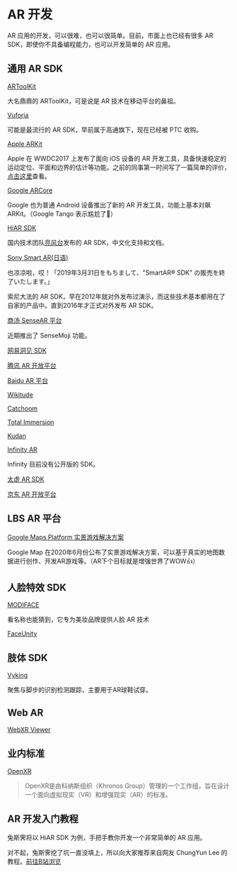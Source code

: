 # AR 开发
AR 应用的开发，可以很难，也可以很简单。目前，市面上也已经有很多 AR SDK，即使你不具备编程能力，也可以开发简单的 AR 应用。

## 通用 AR SDK 

[ARToolKit](https://artoolkit.org/)

大名鼎鼎的 ARToolKit，可是说是 AR 技术在移动平台的鼻祖。

[Vuforia](https://developer.vuforia.com/)

可能是最流行的 AR SDK，早前属于高通旗下，现在已经被 PTC 收购。

[Apple ARKit](https://developer.apple.com/arkit/)

Apple 在 WWDC2017 上发布了面向 iOS 设备的 AR 开发工具，具备快速稳定的运动定位、平面和边界的估计等功能。之前的同事第一时间写了一篇简单的评价，[点击这里](https://www.zhihu.com/question/60726864/answer/179446682)查看。

[Google ARCore](https://developers.google.com/ar/)

Google 也为普通 Android 设备推出了新的 AR 开发工具，功能上基本对飙 ARKit。（Google Tango 表示尴尬了）

[HiAR SDK](https://www.hiscene.com/sdk/)

国内技术团队[亮风台](http://www.hiscene.com)发布的 AR SDK，中文化支持和文档。

[Sony Smart AR(日语)](http://www.sonydna.com/sdna/solution/SmartAR_SDK.html)

也凉凉啦，哎！「2019年3月31日をもちまして、"SmartAR® SDK" の販売を終了いたします。」

索尼大法的 AR SDK，早在2012年就对外发布过演示，而这些技术基本都用在了自家的产品中。直到2016年才正式对外发布 AR SDK。

[商汤 SenseAR 平台](https://www.sensetime.com/internet/89)

近期推出了 SenseMoji 功能。

[网易洞见 SDK](https://dongjian.163.com/)

[腾讯 AR 开放平台](http://tar.qq.com/)

[Baidu AR 平台](http://ar.baidu.com/)

[Wikitude](http://www.wikitude.com/)

[Catchoom](https://catchoom.com/)

[Total Immersion](http://www.t-immersion.com/)

[Kudan](https://www.kudan.eu/)

[Infinity AR](http://www.infinityar.com/zh)

Infinity 目前没有公开版的 SDK。

[太虚 AR SDK](https://www.voidar.net/)

[京东 AR 开放平台](https://ar.jd.com/)


## LBS AR 平台

[Google Maps Platform 实景游戏解决方案](https://cloud.google.com/maps-platform/gaming)

Google Map 在2020年6月份公布了实景游戏解决方案，可以基于真实的地图数据进行创作、开发AR游戏等。（AR下个目标就是增强世界了WOW👍）


## 人脸特效 SDK

[MODIFACE](http://modiface.com/)

看名称也能猜到，它专为美妆品牌提供人脸 AR 技术

[FaceUnity](https://www.faceunity.com)

## 肢体 SDK

[Vyking](https://www.vyking.io/index_cn.html)

聚焦与脚步的识别检测跟踪，主要用于AR球鞋试穿。


## Web AR

[WebXR Viewer](https://github.com/mozilla-mobile/webxr-ios)


## 业内标准

[OpenXR](https://www.khronos.org/openxr)

>OpenXR是由科纳斯组织（Khronos Group）管理的一个工作组，旨在设计一个面向虚拟现实（VR）和增强现实（AR）的标准。


## AR 开发入门教程
兔斯霁将以 HiAR SDK 为例，手把手教你开发一个非常简单的 AR 应用。

对不起，兔斯霁挖了坑一直没填上，所以向大家推荐来自网友 ChungYun Lee 的教程。[前往B站浏览](http://www.bilibili.com/video/av10976373/)
